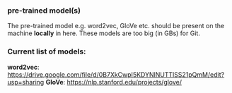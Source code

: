 ### pre-trained model(s)
The pre-trained model e.g. word2vec, GloVe etc. should be present on the machine **locally** in here. These models are too big (in GBs) for Git.

### Current list of models:
**word2vec**: https://drive.google.com/file/d/0B7XkCwpI5KDYNlNUTTlSS21pQmM/edit?usp=sharing
**GloVe**: https://nlp.stanford.edu/projects/glove/
